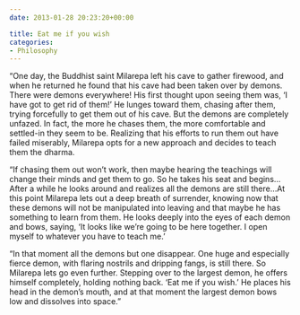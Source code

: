 ```yaml
---
date: 2013-01-28 20:23:20+00:00

title: Eat me if you wish
categories:
- Philosophy
---
```

“One day, the Buddhist saint Milarepa left his cave to gather firewood, and when he returned he found that his cave had been taken over by demons. There were demons everywhere! His first thought upon seeing them was, ‘I have got to get rid of them!’ He lunges toward them, chasing after them, trying forcefully to get them out of his cave. But the demons are completely unfazed. In fact, the more he chases them, the more comfortable and settled-in they seem to be. Realizing that his efforts to run them out have failed miserably, Milarepa opts for a new approach and decides to teach them the dharma.

“If chasing them out won’t work, then maybe hearing the teachings will change their minds and get them to go. So he takes his seat and begins... After a while he looks around and realizes all the demons are still there…At this point Milarepa lets out a deep breath of surrender, knowing now that these demons will not be manipulated into leaving and that maybe he has something to learn from them. He looks deeply into the eyes of each demon and bows, saying, ‘It looks like we’re going to be here together. I open myself to whatever you have to teach me.’

“In that moment all the demons but one disappear. One huge and especially fierce demon, with flaring nostrils and dripping fangs, is still there. So Milarepa lets go even further. Stepping over to the largest demon, he offers himself completely, holding nothing back. ‘Eat me if you wish.’ He places his head in the demon’s mouth, and at that moment the largest demon bows low and dissolves into space.”
